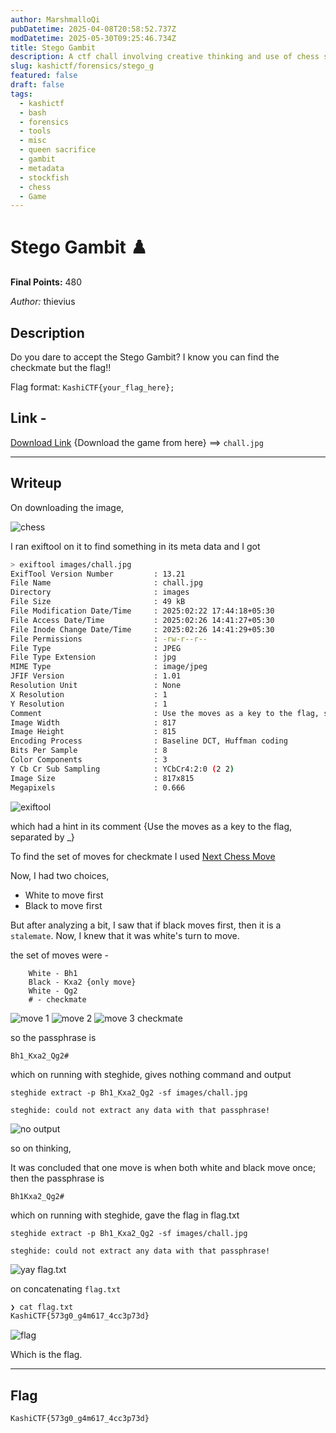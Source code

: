 ```yaml
---
author: MarshmalloQi
pubDatetime: 2025-04-08T20:58:52.737Z
modDatetime: 2025-05-30T09:25:46.734Z
title: Stego Gambit
description: A ctf chall involving creative thinking and use of chess solving ai tools
slug: kashictf/forensics/stego_g
featured: false
draft: false
tags:
  - kashictf
  - bash
  - forensics
  - tools
  - misc
  - queen sacrifice
  - gambit
  - metadata
  - stockfish
  - chess
  - Game
---
```


# Stego Gambit ♟️

**Final Points:** 480

*Author:* thievius

## Description
Do you dare to accept the Stego Gambit? I know you can find the checkmate but the flag!!


Flag format: `KashiCTF{your_flag_here};`

## Link -
 [Download Link](https://kashictf.iitbhucybersec.in/files/3a060c635d4403b0a30c877d46486899/chall.jpg?token=eyJ1c2VyX2lkIjo5LCJ0ZWFtX2lkIjoxMSwiZmlsZV9pZCI6MTd9.Z77Z2Q.ba_5ZTQraD5bETFN11SQzVO1fn0) {Download the game from here} ==> `chall.jpg`

----
## Writeup

On downloading the image, 

<img src="/kashictf/stego/images/chall.jpg" alt="chess">

I ran exiftool on it to find something in its meta data and I got
```bash
> exiftool images/chall.jpg
ExifTool Version Number         : 13.21
File Name                       : chall.jpg
Directory                       : images
File Size                       : 49 kB
File Modification Date/Time     : 2025:02:22 17:44:18+05:30
File Access Date/Time           : 2025:02:26 14:41:27+05:30
File Inode Change Date/Time     : 2025:02:26 14:41:29+05:30
File Permissions                : -rw-r--r--
File Type                       : JPEG
File Type Extension             : jpg
MIME Type                       : image/jpeg
JFIF Version                    : 1.01
Resolution Unit                 : None
X Resolution                    : 1
Y Resolution                    : 1
Comment                         : Use the moves as a key to the flag, separated by _
Image Width                     : 817
Image Height                    : 815
Encoding Process                : Baseline DCT, Huffman coding
Bits Per Sample                 : 8
Color Components                : 3
Y Cb Cr Sub Sampling            : YCbCr4:2:0 (2 2)
Image Size                      : 817x815
Megapixels                      : 0.666
```
<img src="/kashictf/stego/images/exiftool.png" alt="exiftool">

which had a hint in its comment
{Use the moves as a key to the flag, separated by _}

To find the set of moves for checkmate I used [Next Chess Move](https://nextchessmove.com/?fen=8/8/2Q5/3B4/1KP5/8/NkP5/2R5%20w%20-%20-%200%201)

Now, I had two choices,
- White to move first
- Black to move first

But after analyzing a bit, I saw that if black moves first, then it is a `stalemate`. Now, I knew that it was white's turn to move.

the set of moves were -
```
    White - Bh1
    Black - Kxa2 {only move}
    White - Qg2
    # - checkmate
```
<img src="/kashictf/stego/images/2.png" alt="move 1">
<img src="/kashictf/stego/images/3.png" alt="move 2">
<img src="/kashictf/stego/images/checkmate.png" alt="move 3 checkmate">

so the passphrase is
```
Bh1_Kxa2_Qg2#
```
which on running with steghide, gives nothing
command and output
```
steghide extract -p Bh1_Kxa2_Qg2 -sf images/chall.jpg

steghide: could not extract any data with that passphrase!
```
<img src="/kashictf/stego/images/no.png" alt="no output">

so on thinking,

It was concluded that one move is when both white and black move once;
then the passphrase is
```
Bh1Kxa2_Qg2#
```
which on running with steghide, gave the flag in flag.txt
```
steghide extract -p Bh1_Kxa2_Qg2 -sf images/chall.jpg

steghide: could not extract any data with that passphrase!
```
<img src="/kashictf/stego/images/flagtxt.png" alt="yay flag.txt">

on concatenating `flag.txt`
```bash
❯ cat flag.txt
KashiCTF{573g0_g4m617_4cc3p73d}
```
<img src="/kashictf/stego/images/flag.png" alt="flag">

Which is the flag.


---
## Flag

```
KashiCTF{573g0_g4m617_4cc3p73d}
```                 
